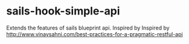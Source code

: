 # sails-hook-simple-api
Extends the features of sails blueprint api. Inspired by Inspired by http://www.vinaysahni.com/best-practices-for-a-pragmatic-restful-api
